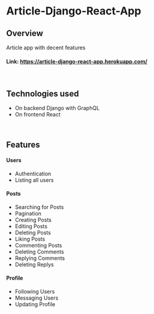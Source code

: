 # Article-Django-React-App

## Overview
Article app with decent features

#### **Link: https://article-django-react-app.herokuapp.com/**

<br/>

## Technologies used
- On backend Django with GraphQL
- On frontend React

<br/>

## Features
#### Users
- Authentication
- Listing all users
#### Posts
- Searching for Posts
- Pagination
- Creating Posts
- Editing Posts
- Deleting Posts
- Liking Posts
- Commenting Posts
- Deleting Comments
- Replying Comments
- Deleting Replys
#### Profile
- Following Users
- Messaging Users
- Updating Profile